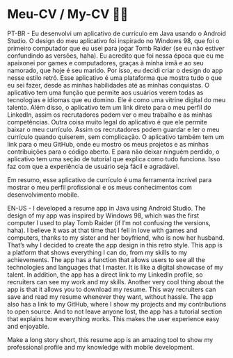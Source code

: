 # Meu-CV / My-CV 📱💫

PT-BR - Eu desenvolvi um aplicativo de currículo em Java usando o Android Studio. O design do meu aplicativo foi inspirado no Windows 98, que foi o primeiro computador que eu usei para jogar Tomb Raider (se eu não estiver confundindo as versões, haha). Eu acredito que foi nessa época que eu me apaixonei por games e computadores, graças à minha irmã e ao seu namorado, que hoje é seu marido. Por isso, eu decidi criar o design do app nesse estilo retrô. Esse aplicativo é uma plataforma que mostra tudo o que eu sei fazer, desde as minhas habilidades até as minhas conquistas. O aplicativo tem uma função que permite aos usuários verem todas as tecnologias e idiomas que eu domino. Ele é como uma vitrine digital do meu talento. Além disso, o aplicativo tem um link direto para o meu perfil do LinkedIn, assim os recrutadores podem ver o meu trabalho e as minhas competências. Outra coisa muito legal do aplicativo é que ele permite baixar o meu currículo. Assim os recrutadores podem guardar e ler o meu currículo quando quiserem, sem complicação. O aplicativo também tem um link para o meu GitHub, onde eu mostro os meus projetos e as minhas contribuições para o código aberto. E para não deixar ninguém perdido, o aplicativo tem uma seção de tutorial que explica como tudo funciona. Isso faz com que a experiência de usuário seja fácil e agradável.

Em resumo, esse aplicativo de currículo é uma ferramenta incrível para mostrar o meu perfil profissional e os meus conhecimentos com desenvolvimento mobile.

EN-US  - I developed a resume app in Java using Android Studio. The design of my app was inspired by Windows 98, which was the first computer I used to play Tomb Raider (if I’m not confusing the versions, haha). I believe it was at that time that I fell in love with games and computers, thanks to my sister and her boyfriend, who is now her husband. That’s why I decided to create the app design in this retro style. This app is a platform that shows everything I can do, from my skills to my achievements. The app has a function that allows users to see all the technologies and languages that I master. It is like a digital showcase of my talent. In addition, the app has a direct link to my LinkedIn profile, so recruiters can see my work and my skills. Another very cool thing about the app is that it allows you to download my resume. This way recruiters can save and read my resume whenever they want, without hassle. The app also has a link to my GitHub, where I show my projects and my contributions to open source. And to not leave anyone lost, the app has a tutorial section that explains how everything works. This makes the user experience easy and enjoyable.

Make a long story short, this resume app is an amazing tool to show my professional profile and my knowledge with mobile development.
